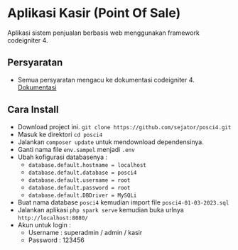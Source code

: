 # Aplikasi Kasir (Point Of Sale)
Aplikasi sistem penjualan berbasis web menggunakan framework codeigniter 4.

## Persyaratan
 - Semua persyaratan mengacu ke dokumentasi codeigniter 4. [Dokumentasi](https://codeigniter.com/user_guide/intro/requirements.html)

## Cara Install
 - Download project ini. `git clone https://github.com/sejator/posci4.git`
 - Masuk ke direktori `cd posci4`
 - Jalankan `composer update` untuk mendownload dependensinya.
 - Ganti nama file `env.sampel` menjadi `.env`
 - Ubah kofigurasi databasenya :
    - `database.default.hostname = localhost`
    - `database.default.database = posci4`
    - `database.default.username = root`
    - `database.default.password = root`
    - `database.default.DBDriver = MySQLi`
 - Buat nama database `posci4` kemudian import file `posci4-01-03-2023.sql`
 - Jalankan aplikasi `php spark serve` kemudian buka urlnya `http://localhost:8080/`
 - Akun untuk login :
    - Username : superadmin / admin / kasir
    - Password : 123456